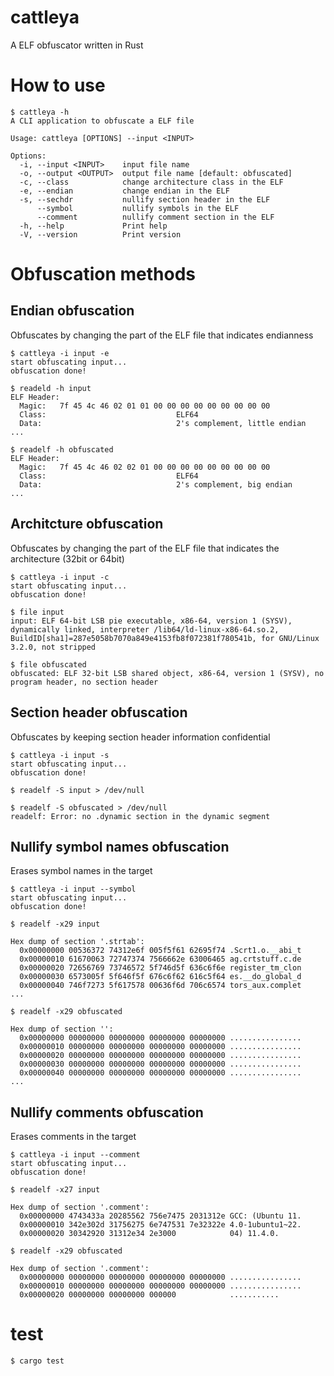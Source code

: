 # cattleya
A ELF obfuscator written in Rust

# How to use
```
$ cattleya -h
A CLI application to obfuscate a ELF file

Usage: cattleya [OPTIONS] --input <INPUT>

Options:
  -i, --input <INPUT>    input file name
  -o, --output <OUTPUT>  output file name [default: obfuscated]
  -c, --class            change architecture class in the ELF
  -e, --endian           change endian in the ELF
  -s, --sechdr           nullify section header in the ELF
      --symbol           nullify symbols in the ELF
      --comment          nullify comment section in the ELF
  -h, --help             Print help
  -V, --version          Print version
```

# Obfuscation methods

## Endian obfuscation

Obfuscates by changing the part of the ELF file that indicates endianness

```
$ cattleya -i input -e
start obfuscating input...
obfuscation done!

$ readeld -h input
ELF Header:
  Magic:   7f 45 4c 46 02 01 01 00 00 00 00 00 00 00 00 00 
  Class:                             ELF64
  Data:                              2's complement, little endian
...

$ readelf -h obfuscated
ELF Header:
  Magic:   7f 45 4c 46 02 02 01 00 00 00 00 00 00 00 00 00 
  Class:                             ELF64
  Data:                              2's complement, big endian
...
```

## Architcture obfuscation
Obfuscates by changing the part of the ELF file that indicates the architecture (32bit or 64bit)

```
$ cattleya -i input -c
start obfuscating input...
obfuscation done!

$ file input
input: ELF 64-bit LSB pie executable, x86-64, version 1 (SYSV), dynamically linked, interpreter /lib64/ld-linux-x86-64.so.2, BuildID[sha1]=287e5058b7070a849e4153fb8f072381f780541b, for GNU/Linux 3.2.0, not stripped

$ file obfuscated
obfuscated: ELF 32-bit LSB shared object, x86-64, version 1 (SYSV), no program header, no section header
```

## Section header obfuscation

Obfuscates by keeping section header information confidential

```
$ cattleya -i input -s
start obfuscating input...
obfuscation done!

$ readelf -S input > /dev/null

$ readelf -S obfuscated > /dev/null 
readelf: Error: no .dynamic section in the dynamic segment
```

## Nullify symbol names obfuscation

Erases symbol names in the target

```
$ cattleya -i input --symbol
start obfuscating input...
obfuscation done!

$ readelf -x29 input

Hex dump of section '.strtab':
  0x00000000 00536372 74312e6f 005f5f61 62695f74 .Scrt1.o.__abi_t
  0x00000010 61670063 72747374 7566662e 63006465 ag.crtstuff.c.de
  0x00000020 72656769 73746572 5f746d5f 636c6f6e register_tm_clon
  0x00000030 6573005f 5f646f5f 676c6f62 616c5f64 es.__do_global_d
  0x00000040 746f7273 5f617578 00636f6d 706c6574 tors_aux.complet
...

$ readelf -x29 obfuscated

Hex dump of section '':
  0x00000000 00000000 00000000 00000000 00000000 ................
  0x00000010 00000000 00000000 00000000 00000000 ................
  0x00000020 00000000 00000000 00000000 00000000 ................
  0x00000030 00000000 00000000 00000000 00000000 ................
  0x00000040 00000000 00000000 00000000 00000000 ................
...
```

## Nullify comments obfuscation

Erases comments in the target

```
$ cattleya -i input --comment
start obfuscating input...
obfuscation done!

$ readelf -x27 input

Hex dump of section '.comment':
  0x00000000 4743433a 20285562 756e7475 2031312e GCC: (Ubuntu 11.
  0x00000010 342e302d 31756275 6e747531 7e32322e 4.0-1ubuntu1~22.
  0x00000020 30342920 31312e34 2e3000            04) 11.4.0.

$ readelf -x29 obfuscated

Hex dump of section '.comment':
  0x00000000 00000000 00000000 00000000 00000000 ................
  0x00000010 00000000 00000000 00000000 00000000 ................
  0x00000020 00000000 00000000 000000            ...........
```

# test

```
$ cargo test
```
